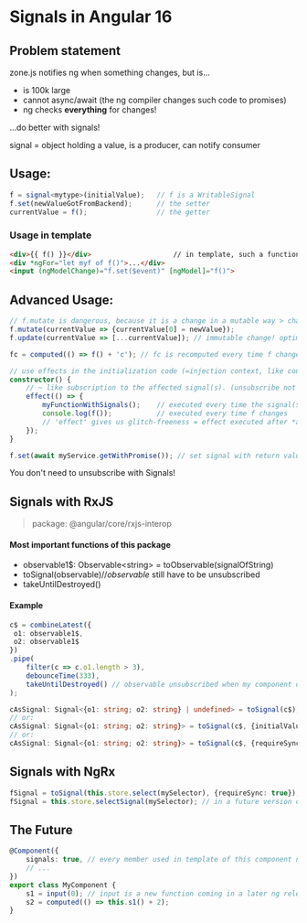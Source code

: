 # Signals in Angular 16

## Problem statement

zone.js notifies ng when something changes, but is...
* is 100k large
* cannot async/await (the ng compiler changes such code to promises)
* ng checks **everything** for changes!

...do better with signals!

signal = object holding a value, is a producer, can notify consumer

## Usage:
```ts
f = signal<mytype>(initialValue); 	// f is a WritableSignal
f.set(newValueGotFromBackend);		// the setter
currentValue = f();					// the getter
```

### Usage in template
```html
<div>{{ f() }}</div> 					// in template, such a function call is performance is ok, because it is only a simple getter!
<div *ngFor="let myf of f()">...</div>
<input (ngModelChange)="f.set($event)" [ngModel]="f()">
```

## Advanced Usage:
```ts
// f.mutate is dangerous, because it is a change in a mutable way > change detection (=CD) partly misses the change!
f.mutate(currentValue => {currentValue[0] = newValue});
f.update(currentValue => [...currentValue]); // immutable change! optimal for CD!

fc = computed(() => f() + 'c'); // fc is recomputed every time f changes!

// use effects in the initialization code (=injection context, like constructor)!
constructor() {
    // ~ like subscription to the affected signal(s). (unsubscribe not needed)
    effect(() => {
        myFunctionWithSignals(); 	// executed every time the signal(s) change
        console.log(f()); 			// executed every time f changes
        // 'effect' gives us glitch-freeness = effect executed after *all* the affected signals have the new value! (for the case when i set more signals at the same time (=in a single function))
    });
}

f.set(await myService.getWithPromise()); // set signal with return value of REST call
```
You don't need to unsubscribe with Signals!

## Signals with RxJS

> package: @angular/core/rxjs-interop

#### Most important functions of this package
* observable1$: Observable&lt;string&gt; = toObservable(signalOfString)
* toSignal(observable$) // observable$ still have to be unsubscribed
* takeUntilDestroyed()

#### Example

```ts
c$ = combineLatest({
 o1: observable1$,
 o2: observable1$
})
.pipe(
	filter(c => c.o1.length > 3),
	debounceTime(333),
	takeUntilDestroyed() // observable unsubscribed when my component destroyed
);

cAsSignal: Signal<{o1: string; o2: string} | undefined> = toSignal(c$);
// or:
cAsSignal: Signal<{o1: string; o2: string}> = toSignal(c$, {initialValue: {o1: '', o2: ''}});
// or:
cAsSignal: Signal<{o1: string; o2: string}> = toSignal(c$, {requireSync:true});
```

## Signals with NgRx

```ts
fSignal = toSignal(this.store.select(mySelector), {requireSync: true});
fSignal = this.store.selectSignal(mySelector); // in a future version of NgRx
```

## The Future
```ts
@Component({
	signals: true, // every member used in template of this component needs to be a signal, we don't need zonejs!
	// ...
})
export class MyComponent {
	s1 = input(0); // input is a new function coming in a later ng release
	s2 = computed(() => this.s1() + 2);
}
```
